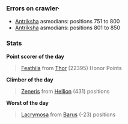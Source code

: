 ### Errors on crawler·
- [Antriksha](/#/ranking/Antriksha) asmodians: positions 751 to 800
- [Antriksha](/#/ranking/Antriksha) asmodians: positions 801 to 850


### Stats

**Point scorer of the day**
>[Feathila](/#/character/Thor/267491) from [Thor](/#/ranking/Thor)  (22395) Honor Points


**Climber of the day**
>[Zeneris](/#/character/Hellion/494274) from [Hellion](/#/ranking/Hellion)  (431) positions


**Worst of the day**
>[Lacrymosa](/#/character/Barus/867352) from [Barus](/#/ranking/Barus)  (-23) positions


